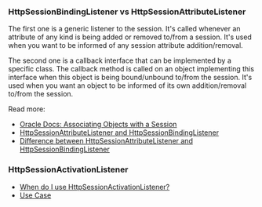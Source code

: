 ### HttpSessionBindingListener vs HttpSessionAttributeListener
The first one is a generic listener to the session. It's called whenever an attribute of any kind is being added or removed to/from a session.
It's used when you want to be informed of any session attribute addition/removal.

The second one is a callback interface that can be implemented by a specific class.
The callback method is called on an object implementing this interface when this object is being bound/unbound to/from the session.
It's used when you want an object to be informed of its own addition/removal to/from the session.

Read more:

* [Oracle Docs: Associating Objects with a Session](https://docs.oracle.com/javaee/7/tutorial/servlets009.htm)
* [HttpSessionAttributeListener and HttpSessionBindingListener](http://stackoverflow.com/questions/11490166/httpsessionattributelistener-and-httpsessionbindinglistener)
* [Difference between HttpSessionAttributeListener and HttpSessionBindingListener](http://www.quickprogrammingtips.com/java-ee/difference-between-httpsessionattributelistener-and-httpsessionbindinglistener.html)

### HttpSessionActivationListener
* [When do I use HttpSessionActivationListener?](http://www.xyzws.com/servletfaq/when-do-i-use-httpsessionactivationlistener/4)
* [Use Case](http://memorynotfound.com/httpsessionactivationlistener-example-use-case/)